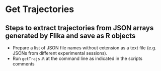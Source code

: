 # Get Trajectories

## Steps to extract trajectories from JSON arrays generated by Flika and save as R objects

- Prepare a list of JSON file names without extension as a text file (e.g. JSONs from different experimental sessions).
- Run `getTrajs.R` at the command line as indicated in the scripts comments
